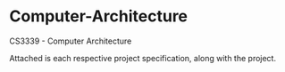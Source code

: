 # Computer-Architecture
CS3339 - Computer Architecture

Attached is each respective project specification, along with the project.
